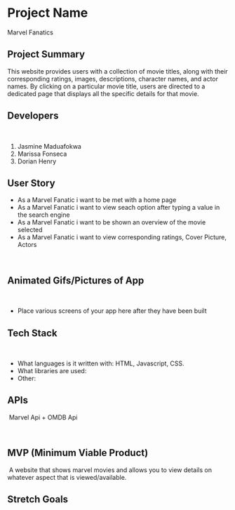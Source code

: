 # Project Name
​Marvel Fanatics
​
## Project Summary
This website provides users with a collection of movie titles, along with their corresponding ratings, images, descriptions, character names, and actor names. By clicking on a particular movie title, users are directed to a dedicated page that displays all the specific details for that movie.

## Developers
​
1. Jasmine Maduafokwa
​
2. Marissa Fonseca
​
3. Dorian Henry
​
## User Story

- As a Marvel Fanatic i want to be met with a home page
- As a Marvel Fanatic i want to view seach option after typing a value in the search engine
- As a Marvel Fanatic i want to be shown an overview of the movie selected
- As a Marvel Fanatic i want to view corresponding ratings, Cover Picture, Actors

 
​
## Animated Gifs/Pictures of App
​
- Place various screens of your app here after they have been built
​
## Tech Stack
​
- What languages is it written with: HTML, Javascript, CSS.
​
- What libraries are used: 
​
- Other: 
​
​
## APIs
​
Marvel Api + OMDB Api



​
## MVP (Minimum Viable Product)
​
A website that shows marvel movies and allows you to view details on whatever aspect that is viewed/available.
​
​
## Stretch Goals